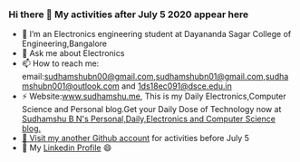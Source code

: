 ###       Hi there 👋 My activities after July 5 2020 appear here
- 🌱 I’m an Electronics engineering student at Dayananda Sagar College of Engineering,Bangalore
- 💬 Ask me about Electronics
- 📫 How to reach me: email:sudhamshubn00@gmail.com,sudhamshubn01@gmail.com,sudhamshubn001@outlook.com and 1ds18ec091@dsce.edu.in<br>
- ⚡ Website:www.sudhamshu.me, This is my Daily Electronics,Computer Science and Personal blog.Get your Daily Dose of Technology now at <a href=http://www.sudhamshu.me>Sudhamshu B N's Personal,Daily,Electronics and Computer Science blog.
- 👯 Visit my another <a href=https://github.com/sudhamshubn01>Github account</a> for activities before July 5
- 🔭 My <a href=https://www.linkedin.com/in/sudhamshu-b-n-760bb7171/>Linkedin Profile</a>
  😄
